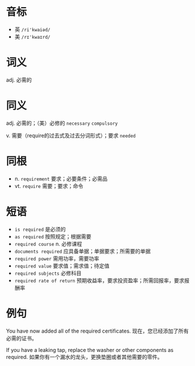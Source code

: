 # 音标

- 英 `/ri'kwaiəd/`
- 美 `/rɪ'kwaɪrd/`

# 词义

adj. 必需的


# 同义

adj. 必需的；（美）必修的
`necessary` `compulsory`

v. 需要（require的过去式及过去分词形式）；要求
`needed`

# 同根

- n. `requirement` 要求；必要条件；必需品
- vt. `require` 需要；要求；命令

# 短语

- `is required` 是必须的
- `as required` 按照规定；根据需要
- `required course` n. 必修课程
- `documents required` 应具备单据；单据要求；所需要的单据
- `required power` 需用功率，需要功率
- `required value` 要求值；需求值；待定值
- `required subjects` 必修科目
- `required rate of return` 预期收益率，要求投资盈率；所需回报率，要求报酬率

# 例句

You have now added all of the required certificates.
现在，您已经添加了所有必需的证书。

If you have a leaking tap, replace the washer or other components as required.
如果你有一个漏水的龙头，更换垫圈或者其他需要的零件。


